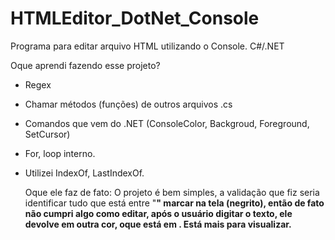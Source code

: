 # HTMLEditor_DotNet_Console
Programa para editar arquivo HTML utilizando o Console. C#/.NET

Oque aprendi fazendo esse projeto? 
- Regex
- Chamar métodos (funções) de outros arquivos .cs
- Comandos que vem do .NET (ConsoleColor, Backgroud, Foreground, SetCursor)
- For, loop interno.
- Utilizei IndexOf, LastIndexOf.

  Oque ele faz de fato:
O projeto é  bem simples, a validação que fiz seria identificar tudo que está entre "<strong>" marcar na tela (negrito), então de fato não cumpri algo como editar, após o
usuário digitar o texto, ele devolve em outra cor, oque está em <strong>. Está mais para visualizar.
